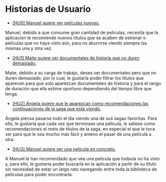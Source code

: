 # Historias de Usuario

* [[HU0] Manuel quiere ver películas nuevas.](https://github.com/pablo1mc315/iv_pablomc/issues/3)

Manuel, debido a que consume gran cantidad de películas, necesita que la aplicación le recomiende nuevos títulos que se acaben de estrenar o películas que no haya visto aún, para no aburrirse viendo siempre las mismas una y otra vez.

* [[HU1] Maite quiere ver documentales de historia que no duren demasiado.](https://github.com/pablo1mc315/iv_pablomc/issues/4)

Maite, debido a su carga de trabajo, desea ver documentales pero que no duren demasiado, por lo cual, le gustaría poder filtrar los títulos que aparecen para que solo aparezcan documentales de historia y para el rango de duración que ella estime oportuno dependiendo del tiempo libre que tenga.

* [[HU2] Ángela quiere que le aparezcan como recomendaciones las continuaciones de la saga que está viendo.](https://github.com/pablo1mc315/iv_pablomc/issues/5)

Ángela piensa pasarse todo el día viendo una de sus sagas favoritas. Para ello, le gustaría que cada vez que terminase una película, le saliese como recomendaciones el resto de títulos de la saga, en especial el que le toca ver para que le sea mucho más fácil y ameno el pasar de una película a otra.

* [[HU3] Manuel quiere ver una película en concreto.](https://github.com/pablo1mc315/iv_pablomc/issues/6)

A Manuel le han recomendado que vea una película que todavía no ha visto y, para ello, le gustaría poder buscarla en la aplicación a partir de su título sin necesidad de estar un largo rato navegando entre toda la biblioteca de películas para poder encontrarla.
